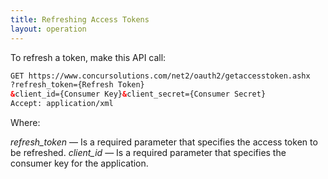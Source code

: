 ```yaml
---
title: Refreshing Access Tokens 
layout: operation
---
```





To refresh a token, make this API call:

```XML
GET https://www.concursolutions.com/net2/oauth2/getaccesstoken.ashx
?refresh_token={Refresh Token}
&client_id={Consumer Key}&client_secret={Consumer Secret}
Accept: application/xml
```

Where:

*refresh_token* — Is a required parameter that specifies the access token to be refreshed.
*client_id* — Is a required parameter that specifies the consumer key for the application.



